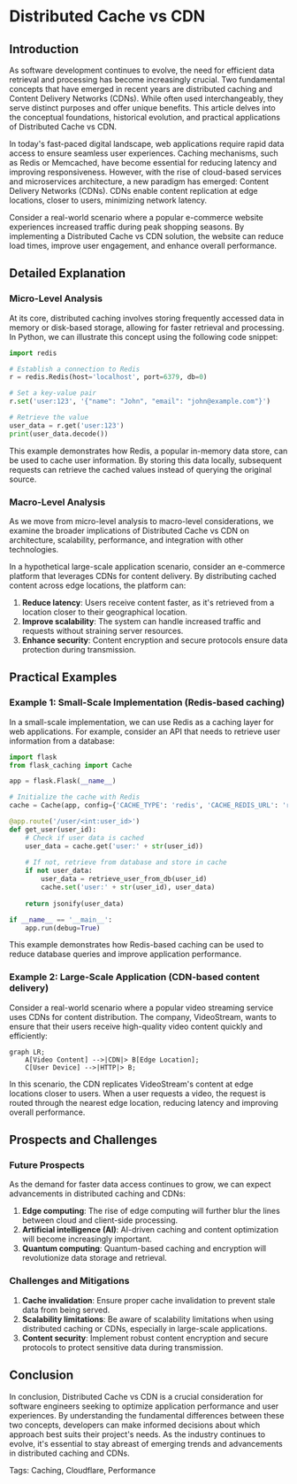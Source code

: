 # Distributed Cache vs CDN
## Introduction

As software development continues to evolve, the need for efficient data retrieval and processing has become increasingly crucial. Two fundamental concepts that have emerged in recent years are distributed caching and Content Delivery Networks (CDNs). While often used interchangeably, they serve distinct purposes and offer unique benefits. This article delves into the conceptual foundations, historical evolution, and practical applications of Distributed Cache vs CDN.

In today's fast-paced digital landscape, web applications require rapid data access to ensure seamless user experiences. Caching mechanisms, such as Redis or Memcached, have become essential for reducing latency and improving responsiveness. However, with the rise of cloud-based services and microservices architecture, a new paradigm has emerged: Content Delivery Networks (CDNs). CDNs enable content replication at edge locations, closer to users, minimizing network latency.

Consider a real-world scenario where a popular e-commerce website experiences increased traffic during peak shopping seasons. By implementing a Distributed Cache vs CDN solution, the website can reduce load times, improve user engagement, and enhance overall performance.

## Detailed Explanation

### Micro-Level Analysis

At its core, distributed caching involves storing frequently accessed data in memory or disk-based storage, allowing for faster retrieval and processing. In Python, we can illustrate this concept using the following code snippet:
```python
import redis

# Establish a connection to Redis
r = redis.Redis(host='localhost', port=6379, db=0)

# Set a key-value pair
r.set('user:123', '{"name": "John", "email": "john@example.com"}')

# Retrieve the value
user_data = r.get('user:123')
print(user_data.decode())
```
This example demonstrates how Redis, a popular in-memory data store, can be used to cache user information. By storing this data locally, subsequent requests can retrieve the cached values instead of querying the original source.

### Macro-Level Analysis

As we move from micro-level analysis to macro-level considerations, we examine the broader implications of Distributed Cache vs CDN on architecture, scalability, performance, and integration with other technologies.

In a hypothetical large-scale application scenario, consider an e-commerce platform that leverages CDNs for content delivery. By distributing cached content across edge locations, the platform can:

1. **Reduce latency**: Users receive content faster, as it's retrieved from a location closer to their geographical location.
2. **Improve scalability**: The system can handle increased traffic and requests without straining server resources.
3. **Enhance security**: Content encryption and secure protocols ensure data protection during transmission.

## Practical Examples

### Example 1: Small-Scale Implementation (Redis-based caching)

In a small-scale implementation, we can use Redis as a caching layer for web applications. For example, consider an API that needs to retrieve user information from a database:
```python
import flask
from flask_caching import Cache

app = flask.Flask(__name__)

# Initialize the cache with Redis
cache = Cache(app, config={'CACHE_TYPE': 'redis', 'CACHE_REDIS_URL': 'redis://localhost:6379/0'})

@app.route('/user/<int:user_id>')
def get_user(user_id):
    # Check if user data is cached
    user_data = cache.get('user:' + str(user_id))
    
    # If not, retrieve from database and store in cache
    if not user_data:
        user_data = retrieve_user_from_db(user_id)
        cache.set('user:' + str(user_id), user_data)
        
    return jsonify(user_data)

if __name__ == '__main__':
    app.run(debug=True)
```
This example demonstrates how Redis-based caching can be used to reduce database queries and improve application performance.

### Example 2: Large-Scale Application (CDN-based content delivery)

Consider a real-world scenario where a popular video streaming service uses CDNs for content distribution. The company, VideoStream, wants to ensure that their users receive high-quality video content quickly and efficiently:

```mermaid
graph LR;
    A[Video Content] -->|CDN|> B[Edge Location];
    C[User Device] -->|HTTP|> B;
```

In this scenario, the CDN replicates VideoStream's content at edge locations closer to users. When a user requests a video, the request is routed through the nearest edge location, reducing latency and improving overall performance.

## Prospects and Challenges

### Future Prospects

As the demand for faster data access continues to grow, we can expect advancements in distributed caching and CDNs:

1. **Edge computing**: The rise of edge computing will further blur the lines between cloud and client-side processing.
2. **Artificial intelligence (AI)**: AI-driven caching and content optimization will become increasingly important.
3. **Quantum computing**: Quantum-based caching and encryption will revolutionize data storage and retrieval.

### Challenges and Mitigations

1. **Cache invalidation**: Ensure proper cache invalidation to prevent stale data from being served.
2. **Scalability limitations**: Be aware of scalability limitations when using distributed caching or CDNs, especially in large-scale applications.
3. **Content security**: Implement robust content encryption and secure protocols to protect sensitive data during transmission.

## Conclusion

In conclusion, Distributed Cache vs CDN is a crucial consideration for software engineers seeking to optimize application performance and user experiences. By understanding the fundamental differences between these two concepts, developers can make informed decisions about which approach best suits their project's needs. As the industry continues to evolve, it's essential to stay abreast of emerging trends and advancements in distributed caching and CDNs.

Tags: Caching, Cloudflare, Performance